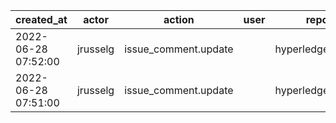 |          created_at | actor    | action               | user | repo             |
| ------------------- | -------- | -------------------- | ---- | ---------------- |
| 2022-06-28 07:52:00 | jrusselg | issue_comment.update |      | hyperledger/besu |
| 2022-06-28 07:51:00 | jrusselg | issue_comment.update |      | hyperledger/besu |
